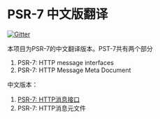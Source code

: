 # PSR-7 中文版翻译
[![Gitter](https://badges.gitter.im/lndj/psr-7.svg)](https://gitter.im/lndj/psr-7?utm_source=badge&utm_medium=badge&utm_campaign=pr-badge)

本项目为PSR-7的中文翻译版本。PST-7共有两个部分

1. PSR-7: HTTP message interfaces
2. PSR-7: HTTP Message Meta Document

中文版本：

1. [PSR-7: HTTP消息接口](https://github.com/lndj/psr-7/blob/master/PSR-7-http-message-interfaces.md)
2. PSR-7: HTTP消息元文件

